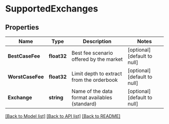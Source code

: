 # SupportedExchanges

## Properties
Name | Type | Description | Notes
------------ | ------------- | ------------- | -------------
**BestCaseFee** | **float32** | Best fee scenario offered by the market | [optional] [default to null]
**WorstCaseFee** | **float32** | Limit depth to extract from the orderbook | [optional] [default to null]
**Exchange** | **string** | Name of the data format availables (standard) | [optional] [default to null]

[[Back to Model list]](../README.md#documentation-for-models) [[Back to API list]](../README.md#documentation-for-api-endpoints) [[Back to README]](../README.md)


